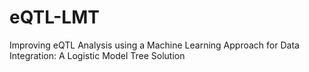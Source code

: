 # eQTL-LMT
Improving eQTL Analysis using a Machine Learning Approach for Data Integration: A Logistic Model Tree Solution
